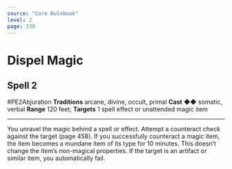 ```yaml
---
source: "Core Rulebook"
level: 2
page: 330
---
```


# Dispel Magic
## Spell 2
#PE2Abjuration 
**Traditions** arcane, divine, occult, primal
**Cast** ◆◆ somatic, verbal
**Range** 120 feet; **Targets** 1 spell effect or unattended magic item

-----
You unravel the magic behind a spell or effect. Attempt a counteract check against the target (page 458). If you successfully counteract a magic item, the item becomes a mundane item of its type for 10 minutes. This doesn’t change the item’s non-magical properties. If the target is an artifact or similar item, you automatically fail.